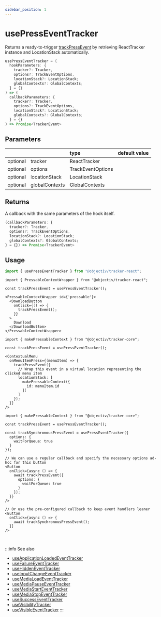 ```yaml
---
sidebar_position: 1
---
```

# usePressEventTracker

Returns a ready-to-trigger [trackPressEvent](/tracking/react/api-reference/eventTrackers/trackPressEvent.md) by retrieving ReactTracker instance and LocationStack automatically.

```ts
usePressEventTracker = (
  hookParameters: {
    tracker?: Tracker,
    options?: TrackEventOptions,
    locationStack?: LocationStack;
    globalContexts?: GlobalContexts;
  } = {}
) => (
  callbackParameters: {
    tracker?: Tracker,
    options?: TrackEventOptions,
    locationStack?: LocationStack;
    globalContexts?: GlobalContexts;
  } = {}
) => Promise<TrackerEvent>
```

## Parameters
|          |                | type              | default value |
|:--------:|:---------------|:------------------|:--------------|
| optional | tracker        | ReactTracker      |               |
| optional | options        | TrackEventOptions |               |
| optional | locationStack  | LocationStack     |               |
| optional | globalContexts | GlobalContexts    |               |

## Returns
A callback with the same parameters of the hook itself.

```ts
(callbackParameters: {
  tracker?: Tracker,
  options?: TrackEventOptions,
  locationStack?: LocationStack;
  globalContexts?: GlobalContexts;
} = {}) => Promise<TrackerEvent>
```

## Usage
```ts
import { usePressEventTracker } from "@objectiv/tracker-react";
```

```tsx title="Scenario: declaratively wrapping a third party download button"
import { PressableContextWrapper } from "@objectiv/tracker-react";

const trackPressEvent = usePressEventTracker();

<PressableContextWrapper id={'pressable'}>
  <DownloadButton
    onClick={() => {
      trackPressEvent();
    }}
  >
    Download
  </DownloadButton>
</PressableContextWrapper>
```

```tsx title="Scenario: virtual location wrapper"
import { makePressableContext } from "@objectiv/tracker-core";

const trackPressEvent = usePressEventTracker();

<ContextualMenu
  onMenuItemPress={(menuItem) => {
    trackPressEvent({
      // Wrap this event in a virtual location representing the clicked menu item
      locationStack: [
        makePressableContext({
          id: menuItem.id
        })
      ]
    });
  }}
/>
```

```tsx title="Scenario: synchronous PressEvent callback"
import { makePressableContext } from "@objectiv/tracker-core";

const trackPressEvent = usePressEventTracker();

const trackSynchronousPressEvent = usePressEventTracker({
  options: {
    waitForQueue: true
  }
});

// We can use a regular callback and specify the necessary options ad-hoc for this button
<Button
  onClick={async () => {
    await trackPressEvent({
      options: {
        waitForQueue: true
      }
    });
  }}
/>

// Or use the pre-configured callback to keep event handlers leaner
<Button
  onClick={async () => {
    await trackSynchronousPressEvent();
  }}
/>
```

<br />

:::info See also
- [useApplicationLoadedEventTracker](/tracking/react/api-reference/eventTrackers/useApplicationLoadedEventTracker.md)
- [useFailureEventTracker](/tracking/react/api-reference/eventTrackers/useFailureEventTracker.md)
- [useHiddenEventTracker](/tracking/react/api-reference/eventTrackers/useHiddenEventTracker.md)
- [useInputChangeEventTracker](/tracking/react/api-reference/eventTrackers/useInputChangeEventTracker.md)
- [useMediaLoadEventTracker](/tracking/react/api-reference/eventTrackers/useMediaLoadEventTracker.md)
- [useMediaPauseEventTracker](/tracking/react/api-reference/eventTrackers/useMediaPauseEventTracker.md)
- [useMediaStartEventTracker](/tracking/react/api-reference/eventTrackers/useMediaStartEventTracker.md)
- [useMediaStopEventTracker](/tracking/react/api-reference/eventTrackers/useMediaStopEventTracker.md)
- [useSuccessEventTracker](/tracking/react/api-reference/eventTrackers/useSuccessEventTracker.md)
- [useVisibilityTracker](/tracking/react/api-reference/eventTrackers/useVisibilityTracker.md)
- [useVisibleEventTracker](/tracking/react/api-reference/eventTrackers/useVisibleEventTracker.md)
:::
